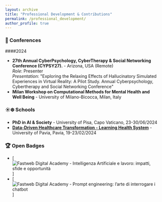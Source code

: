```yaml
---
layout: archive
title: "Professional Development & Contributions"
permalink: /professional_development/
author_profile: true
---
```


### 📅 Conferences
####2024
- **27th Annual CyberPsychology, CyberTherapy & Social Networking Conference (CYPSY27).** - Arizona, USA (Remote)  
  *Role*: Presenter  
  *Presentation*: "Exploring the Relaxing Effects of Hallucinatory Simulated Experiences in Virtual Reality: A Pilot Study. Annual Cyberpsychology, Cybertherapy and Social Networking Conference"
- **Milan Workshop on Computational Methods for Mental Health and Well Being** - University of Milano-Bicocca, Milan, Italy

### ☀️❄️ Schools
- **PhD in AI & Society** - University of Pisa, Capo Vaticano, 23-30/06/2024  
- [**Data-Driven Healthcare Transformation - Learning Health System**](https://app.myopenbadge.com/receive/iCQS-86d7c844dfb7dec622bc72c0506795d6-IKEy-61724756715/uwaPhVHtzDBg-0f77bcc0f6500045859c7fd16cb8da48-epXtOSGR8BUl-5/public) - University of Pavia, Pavia, 19-23/02/2024  

### 🏆 Open Badges
- [![Fastweb Digital Academy - Intelligenza Artificiale e lavoro: impatti, sfide e opportunità](../professional_development/FA_Intelligenza_Artificiale_e_lavoro_impatti,_sfide_e_opportunit%C3%A0.png)]
- [![Fastweb Digital Academy - Prompt engineering: l’arte di interrogare i chatbot](master/professional_development/FA_Prompt_engineering_l’arte_di_interrogare_i_chatbot.png)]



